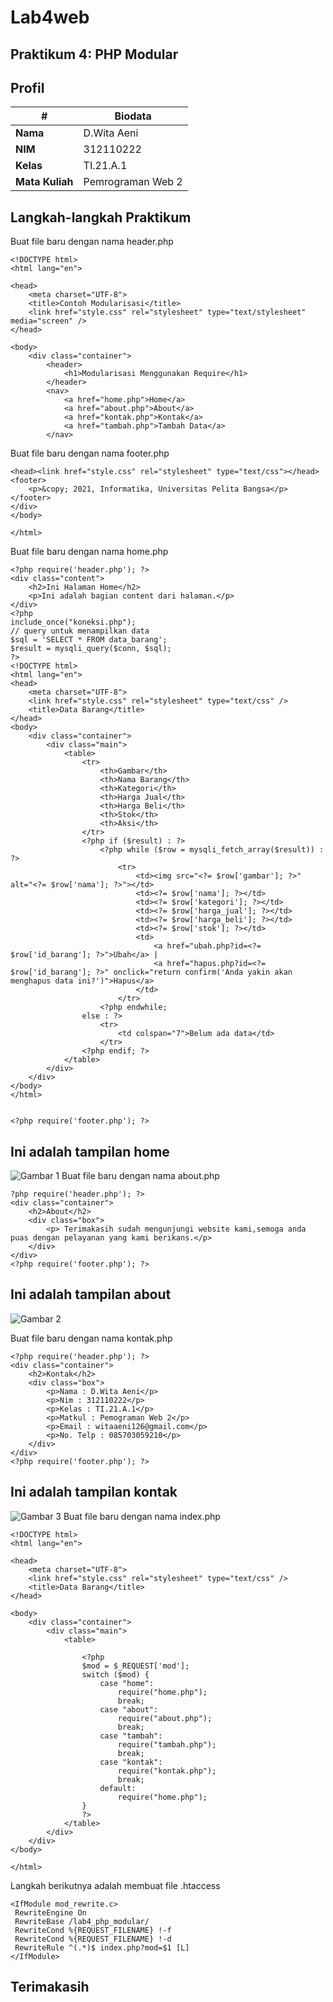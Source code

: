 # Lab4web
## Praktikum 4: PHP Modular
## Profil
| #               | Biodata                |
| --------------- | ---------------------- |
| **Nama**        | D.Wita Aeni            |
| **NIM**         | 312110222              |
| **Kelas**       | TI.21.A.1              |
| **Mata Kuliah** | Pemrograman Web 2      |

## Langkah-langkah Praktikum
Buat file baru dengan nama header.php<p>
```
<!DOCTYPE html>
<html lang="en">

<head>
    <meta charset="UTF-8">
    <title>Contoh Modularisasi</title>
    <link href="style.css" rel="stylesheet" type="text/stylesheet" media="screen" />
</head>

<body>
    <div class="container">
        <header>
            <h1>Modularisasi Menggunakan Require</h1>
        </header>
        <nav>
            <a href="home.php">Home</a>
            <a href="about.php">About</a>
            <a href="kontak.php">Kontak</a>
            <a href="tambah.php">Tambah Data</a>
        </nav>
```
Buat file baru dengan nama footer.php<p>
```
<head><link href="style.css" rel="stylesheet" type="text/css"></head>
<footer>
    <p>&copy; 2021, Informatika, Universitas Pelita Bangsa</p>
</footer>
</div>
</body>

</html>
```
Buat file baru dengan nama home.php<p>
```
<?php require('header.php'); ?>
<div class="content">
    <h2>Ini Halaman Home</h2>
    <p>Ini adalah bagian content dari halaman.</p>
</div>
<?php
include_once("koneksi.php");
// query untuk menampilkan data
$sql = 'SELECT * FROM data_barang';
$result = mysqli_query($conn, $sql);
?>
<!DOCTYPE html>
<html lang="en">
<head>
    <meta charset="UTF-8">
    <link href="style.css" rel="stylesheet" type="text/css" />
    <title>Data Barang</title>
</head>
<body>
    <div class="container">
        <div class="main">
            <table>
                <tr>
                    <th>Gambar</th>
                    <th>Nama Barang</th>
                    <th>Kategori</th>
                    <th>Harga Jual</th>
                    <th>Harga Beli</th>
                    <th>Stok</th>
                    <th>Aksi</th>
                </tr>
                <?php if ($result) : ?>
                    <?php while ($row = mysqli_fetch_array($result)) : ?>
                        <tr>
                            <td><img src="<?= $row['gambar']; ?>" alt="<?= $row['nama']; ?>"></td>
                            <td><?= $row['nama']; ?></td>
                            <td><?= $row['kategori']; ?></td>
                            <td><?= $row['harga_jual']; ?></td>
                            <td><?= $row['harga_beli']; ?></td>
                            <td><?= $row['stok']; ?></td>
                            <td>
                                <a href="ubah.php?id=<?= $row['id_barang']; ?>">Ubah</a> |
                                <a href="hapus.php?id=<?= $row['id_barang']; ?>" onclick="return confirm('Anda yakin akan menghapus data ini?')">Hapus</a>
                            </td>
                        </tr>
                    <?php endwhile;
                else : ?>
                    <tr>
                        <td colspan="7">Belum ada data</td>
                    </tr>
                <?php endif; ?>
            </table>
        </div>
    </div>
</body>
</html>


<?php require('footer.php'); ?>
```
## Ini adalah tampilan home
![Gambar 1](screenshoot/1.png)
Buat file baru dengan nama about.php<p>
```
?php require('header.php'); ?>
<div class="container">
    <h2>About</h2>
    <div class="box">
        <p> Terimakasih sudah mengunjungi website kami,semoga anda puas dengan pelayanan yang kami berikans.</p>
    </div>
</div>
<?php require('footer.php'); ?>
```
## Ini adalah tampilan about
![Gambar 2](screenshoot/2.png)

Buat file baru dengan nama kontak.php<p>
```
<?php require('header.php'); ?>
<div class="container">
    <h2>Kontak</h2>
    <div class="box">
        <p>Nama : D.Wita Aeni</p>
        <p>Nim : 312110222</p>
        <p>Kelas : TI.21.A.1</p>
        <p>Matkul : Pemograman Web 2</p>
        <p>Email : witaaeni126@gmail.com</p>
        <p>No. Telp : 085703059210</p>
    </div>
</div>
<?php require('footer.php'); ?>
```
## Ini adalah tampilan kontak
![Gambar 3](screenshoot/3.png)
Buat file baru dengan nama index.php<p>
```
<!DOCTYPE html>
<html lang="en">

<head>
    <meta charset="UTF-8">
    <link href="style.css" rel="stylesheet" type="text/css" />
    <title>Data Barang</title>
</head>

<body>
    <div class="container">
        <div class="main">
            <table>

                <?php
                $mod = $_REQUEST['mod'];
                switch ($mod) {
                    case "home":
                        require("home.php");
                        break;
                    case "about":
                        require("about.php");
                        break;
                    case "tambah":
                        require("tambah.php");
                        break;
                    case "kontak":
                        require("kontak.php");
                        break;
                    default:
                        require("home.php");
                }
                ?>
            </table>
        </div>
    </div>
</body>

</html>
```
Langkah berikutnya adalah membuat file .htaccess<p>
```
<IfModule mod_rewrite.c>
 RewriteEngine On
 RewriteBase /lab4_php_modular/
 RewriteCond %{REQUEST_FILENAME} !-f
 RewriteCond %{REQUEST_FILENAME} !-d
 RewriteRule ^(.*)$ index.php?mod=$1 [L]
</IfModule>
```
## Terimakasih

